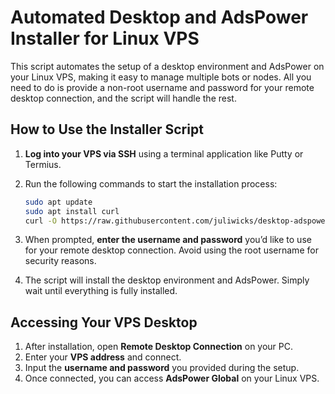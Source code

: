 # Automated Desktop and AdsPower Installer for Linux VPS

This script automates the setup of a desktop environment and AdsPower on your Linux VPS, making it easy to manage multiple bots or nodes. All you need to do is provide a non-root username and password for your remote desktop connection, and the script will handle the rest.

## How to Use the Installer Script

1. **Log into your VPS via SSH** using a terminal application like Putty or Termius.
2. Run the following commands to start the installation process:

    ```bash
    sudo apt update
    sudo apt install curl
    curl -O https://raw.githubusercontent.com/juliwicks/desktop-adspower-installer-fox-linux/refs/heads/main/nodebot_installer.sh && chmod +x nodebot_installer.sh && ./nodebot_installer.sh
    ```

3. When prompted, **enter the username and password** you’d like to use for your remote desktop connection. Avoid using the root username for security reasons.
4. The script will install the desktop environment and AdsPower. Simply wait until everything is fully installed.

## Accessing Your VPS Desktop

1. After installation, open **Remote Desktop Connection** on your PC.
2. Enter your **VPS address** and connect.
3. Input the **username and password** you provided during the setup.
4. Once connected, you can access **AdsPower Global** on your Linux VPS.
